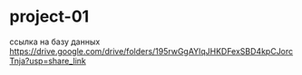 # project-01




ссылка на базу данных
https://drive.google.com/drive/folders/195rwGgAYlqJHKDFexSBD4kpCJorcTnja?usp=share_link